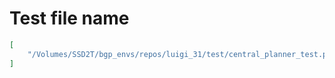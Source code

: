 # Test file name

```json
[
    "/Volumes/SSD2T/bgp_envs/repos/luigi_31/test/central_planner_test.py"
]
```
